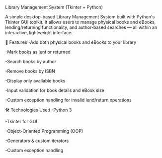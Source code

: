Library Management System (Tkinter + Python)

A simple desktop-based Library Management System built with Python's Tkinter GUI toolkit. It allows users to manage physical books and eBooks, lending/returning functionality, and author-based searches — all within an interactive, lightweight interface.

🚀 Features
-Add both physical books and eBooks to your library

-Mark books as lent or returned

-Search books by author

-Remove books by ISBN

-Display only available books

-Input validation for book details and eBook size

-Custom exception handling for invalid lend/return operations

🛠️ Technologies Used
-Python 3

-Tkinter for GUI

-Object-Oriented Programming (OOP)

-Generators & custom iterators

-Custom exception handling

